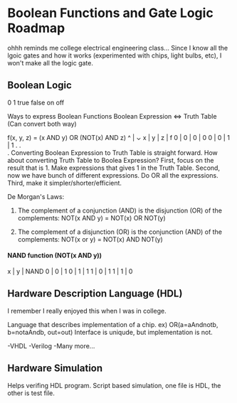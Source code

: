 # Boolean Functions and Gate Logic Roadmap
ohhh reminds me college electrical engineering class...
Since I know all the lgoic gates and how it works (experimented with chips, light bulbs, etc), I won't make all the logic gate.

## Boolean Logic

0       1
true    false
on      off

Ways to express Boolean Functions
Boolean Expression <=> Truth Table (Can convert both way)

f(x, y, z) = (x AND y) OR (NOT(x) AND z)
        ^
        |
        ⌄
x | y | z | f
0 | 0 | 0 | 0
0 | 0 | 1 | 1
    .
    .  
    .
Converting Boolean Expression to Truth Table is straight forward.
How about converting Truth Table to Boolea Expression?
First, focus on the result that is 1. Make expressions that gives 1 in the Truth Table.
Second, now we have bunch of different expressions. Do OR all the expressions.
Third, make it simpler/shorter/efficient.

De Morgan's Laws:
1. The complement of a conjunction (AND) is the disjunction (OR) of the complements:
NOT(x AND y) = NOT(x) OR NOT(y)

2. The complement of a disjunction (OR) is the conjunction (AND) of the complements:
NOT(x or y) = NOT(x) AND NOT(y)

#### NAND function (NOT(x AND y))
x | y | NAND
0 | 0 | 1
0 | 1 | 1
1 | 0 | 1
1 | 1 | 0


## Hardware Description Language (HDL)
I remember I really enjoyed this when I was in college.

Language that describes implementation of a chip. ex) OR(a=aAndnotb, b=notaAndb, out=out)
Interface is uniqude, but implementation is not. 

-VHDL
-Verilog
-Many more...

## Hardware Simulation
Helps verifing HDL program. Script based simulation, one file is HDL, the other is test file.

